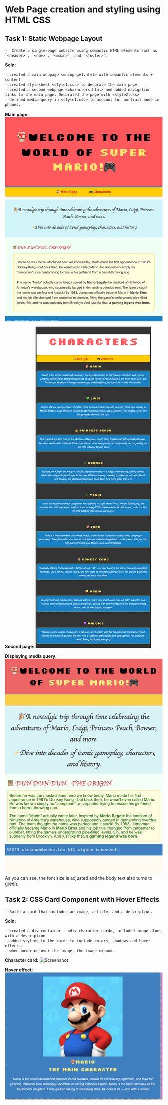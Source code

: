# Web Page creation and styling using HTML CSS

## Task 1: **Static Webpage Layout**

    -  Create a single-page website using semantic HTML elements such as `<header>`, `<nav>`, `<main>`, and `<footer>`.

**Soln:**

    - created a main webpage <mainpage1.html> with semantic elements + content
    - created stylesheet <style1.css> to decorate the main page
    - created a second webpage <characters.html> and added navigation links to the main page. Decorated the page with <style2.css>
    - defined media query in <style1.css> to account for portrait mode in phones.

**Main page:**
![Screenshot](localhost_8080_mainpage1.html.png)

**Second page:**
![Screenshot](localhost_8080_characters.html.png)

**Displaying media query:**
![Screenshot](mainpage_smallerlayout.png)
As you can see, the font size is adjusted and the body text also turns to green.

## Task 2: CSS Card Component with Hover Effects

    - Build a card that includes an image, a title, and a description.

**Soln:**

    - created a div container - <div character_card>, included image along with a description
    - added styling to the cards to include colors, shadows and hover effects.
    - when hovering over the image, the image expands

**Character card:**
![Screenshot](character_cards.png)

**Hover effect:**
![Screenshot](Hover_effect.png)
